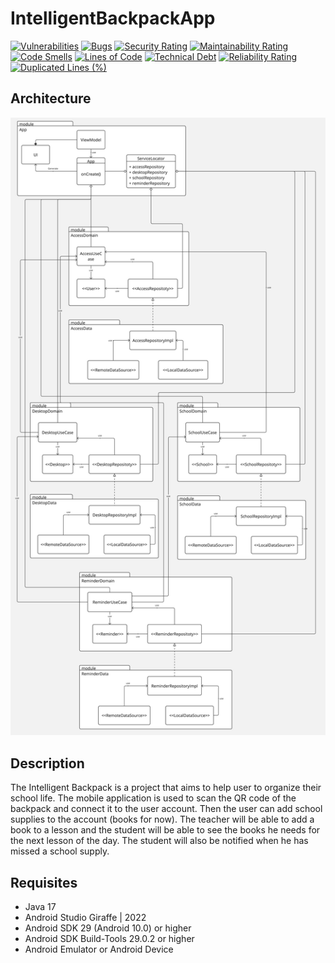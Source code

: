 # IntelligentBackpackApp

[![Vulnerabilities](https://sonarcloud.io/api/project_badges/measure?project=IntelligentBackpack_IntelligentBackpackApp&metric=vulnerabilities)](https://sonarcloud.io/summary/new_code?id=IntelligentBackpack_IntelligentBackpackApp)
[![Bugs](https://sonarcloud.io/api/project_badges/measure?project=IntelligentBackpack_IntelligentBackpackApp&metric=bugs)](https://sonarcloud.io/summary/new_code?id=IntelligentBackpack_IntelligentBackpackApp)
[![Security Rating](https://sonarcloud.io/api/project_badges/measure?project=IntelligentBackpack_IntelligentBackpackApp&metric=security_rating)](https://sonarcloud.io/summary/new_code?id=IntelligentBackpack_IntelligentBackpackApp)
[![Maintainability Rating](https://sonarcloud.io/api/project_badges/measure?project=IntelligentBackpack_IntelligentBackpackApp&metric=sqale_rating)](https://sonarcloud.io/summary/new_code?id=IntelligentBackpack_IntelligentBackpackApp)
[![Code Smells](https://sonarcloud.io/api/project_badges/measure?project=IntelligentBackpack_IntelligentBackpackApp&metric=code_smells)](https://sonarcloud.io/summary/new_code?id=IntelligentBackpack_IntelligentBackpackApp)
[![Lines of Code](https://sonarcloud.io/api/project_badges/measure?project=IntelligentBackpack_IntelligentBackpackApp&metric=ncloc)](https://sonarcloud.io/summary/new_code?id=IntelligentBackpack_IntelligentBackpackApp)
[![Technical Debt](https://sonarcloud.io/api/project_badges/measure?project=IntelligentBackpack_IntelligentBackpackApp&metric=sqale_index)](https://sonarcloud.io/summary/new_code?id=IntelligentBackpack_IntelligentBackpackApp)
[![Reliability Rating](https://sonarcloud.io/api/project_badges/measure?project=IntelligentBackpack_IntelligentBackpackApp&metric=reliability_rating)](https://sonarcloud.io/summary/new_code?id=IntelligentBackpack_IntelligentBackpackApp)
[![Duplicated Lines (%)](https://sonarcloud.io/api/project_badges/measure?project=IntelligentBackpack_IntelligentBackpackApp&metric=duplicated_lines_density)](https://sonarcloud.io/summary/new_code?id=IntelligentBackpack_IntelligentBackpackApp)

## Architecture

![Architecture](architecture.jpg)

## Description

The Intelligent Backpack is a project that aims to help user to organize their school life.
 The mobile application is used to scan the QR code of the backpack and connect it to the user account.
 Then the user can add school supplies to the account (books for now).
The teacher will be able to add a book to a lesson and the student will be able to see the books he needs for the next lesson of the day.
The student will also be notified when he has missed a school supply.

## Requisites

- Java 17
- Android Studio Giraffe | 2022
- Android SDK 29 (Android 10.0) or higher
- Android SDK Build-Tools 29.0.2 or higher
- Android Emulator or Android Device
